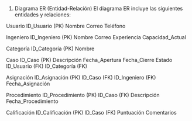 1. Diagrama ER (Entidad-Relación)
El diagrama ER incluye las siguientes entidades y relaciones:

Usuario
ID_Usuario (PK)
Nombre
Correo
Teléfono

Ingeniero
ID_Ingeniero (PK)
Nombre
Correo
Experiencia
Capacidad_Actual

Categoría
ID_Categoría (PK)
Nombre

Caso
ID_Caso (PK)
Descripción
Fecha_Apertura
Fecha_Cierre
Estado
ID_Usuario (FK)
ID_Categoría (FK)

Asignación
ID_Asignación (PK)
ID_Caso (FK)
ID_Ingeniero (FK)
Fecha_Asignación

Procedimiento
ID_Procedimiento (PK)
ID_Caso (FK)
Descripción
Fecha_Procedimiento

Calificación
ID_Calificación (PK)
ID_Caso (FK)
Puntuación
Comentarios
